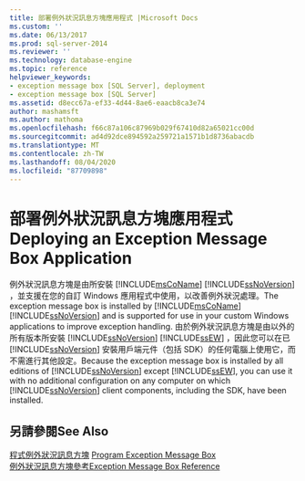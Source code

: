 ```yaml
---
title: 部署例外狀況訊息方塊應用程式 |Microsoft Docs
ms.custom: ''
ms.date: 06/13/2017
ms.prod: sql-server-2014
ms.reviewer: ''
ms.technology: database-engine
ms.topic: reference
helpviewer_keywords:
- exception message box [SQL Server], deployment
- exception message box [SQL Server]
ms.assetid: d8ecc67a-ef33-4d44-8ae6-eaacb8ca3e74
author: mashamsft
ms.author: mathoma
ms.openlocfilehash: f66c87a106c87969b029f67410d82a65021cc00d
ms.sourcegitcommit: ad4d92dce894592a259721a1571b1d8736abacdb
ms.translationtype: MT
ms.contentlocale: zh-TW
ms.lasthandoff: 08/04/2020
ms.locfileid: "87709898"
---
```

# <a name="deploying-an-exception-message-box-application"></a><span data-ttu-id="1d406-102">部署例外狀況訊息方塊應用程式</span><span class="sxs-lookup"><span data-stu-id="1d406-102">Deploying an Exception Message Box Application</span></span>
  <span data-ttu-id="1d406-103">例外狀況訊息方塊是由所安裝 [!INCLUDE[msCoName](../../includes/msconame-md.md)] [!INCLUDE[ssNoVersion](../../includes/ssnoversion-md.md)] ，並支援在您的自訂 Windows 應用程式中使用，以改善例外狀況處理。</span><span class="sxs-lookup"><span data-stu-id="1d406-103">The exception message box is installed by [!INCLUDE[msCoName](../../includes/msconame-md.md)] [!INCLUDE[ssNoVersion](../../includes/ssnoversion-md.md)] and is supported for use in your custom Windows applications to improve exception handling.</span></span> <span data-ttu-id="1d406-104">由於例外狀況訊息方塊是由以外的所有版本所安裝 [!INCLUDE[ssNoVersion](../../includes/ssnoversion-md.md)] [!INCLUDE[ssEW](../../includes/ssew-md.md)] ，因此您可以在已 [!INCLUDE[ssNoVersion](../../includes/ssnoversion-md.md)] 安裝用戶端元件（包括 SDK）的任何電腦上使用它，而不需進行其他設定。</span><span class="sxs-lookup"><span data-stu-id="1d406-104">Because the exception message box is installed by all editions of [!INCLUDE[ssNoVersion](../../includes/ssnoversion-md.md)] except [!INCLUDE[ssEW](../../includes/ssew-md.md)], you can use it with no additional configuration on any computer on which [!INCLUDE[ssNoVersion](../../includes/ssnoversion-md.md)] client components, including the SDK, have been installed.</span></span>  
  
## <a name="see-also"></a><span data-ttu-id="1d406-105">另請參閱</span><span class="sxs-lookup"><span data-stu-id="1d406-105">See Also</span></span>  
 <span data-ttu-id="1d406-106">[程式例外狀況訊息方塊](../../../2014/database-engine/dev-guide/program-exception-message-box.md) </span><span class="sxs-lookup"><span data-stu-id="1d406-106">[Program Exception Message Box](../../../2014/database-engine/dev-guide/program-exception-message-box.md) </span></span>  
 [<span data-ttu-id="1d406-107">例外狀況訊息方塊參考</span><span class="sxs-lookup"><span data-stu-id="1d406-107">Exception Message Box Reference</span></span>](../../../2014/database-engine/dev-guide/exception-message-box-reference.md)  
  
  

